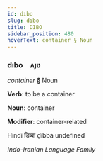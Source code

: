 ```yaml
---
id: dıbo
slug: dıbo
title: DIBO
sidebar_position: 480
hoverText: container § Noun
---
```


### dıbo&emsp;<span kind="abugida">ʌȷʋ</span>

*container* **§** Noun

**Verb**: to be a container

**Noun**: container

**Modifier**: container-related

Hindi डिब्बा ḍibbā undefined

*Indo-Iranian Language Family*